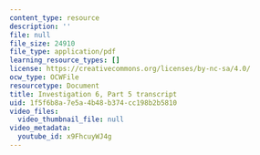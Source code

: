 ```yaml
---
content_type: resource
description: ''
file: null
file_size: 24910
file_type: application/pdf
learning_resource_types: []
license: https://creativecommons.org/licenses/by-nc-sa/4.0/
ocw_type: OCWFile
resourcetype: Document
title: Investigation 6, Part 5 transcript
uid: 1f5f6b8a-7e5a-4b48-b374-cc198b2b5810
video_files:
  video_thumbnail_file: null
video_metadata:
  youtube_id: x9FhcuyWJ4g
---
```

